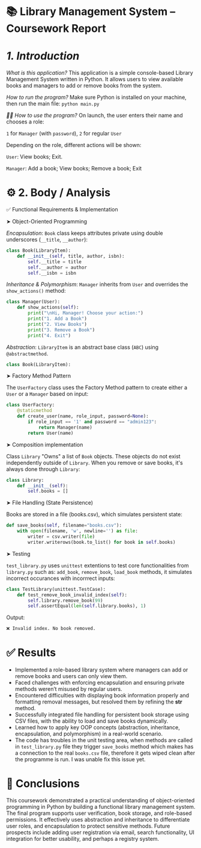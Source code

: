 # 📚 Library Management System – Coursework Report
# _1. Introduction_
_What is this application?_
This application is a simple console-based Library Management System written in Python. It allows users to view available books and managers to add or remove books from the system.

_How to run the program?_
Make sure Python is installed on your machine, then run the main file:
`python main.py`

_🧑‍💻 How to use the program?_
On launch, the user enters their name and chooses a role:

`1` for `Manager` (with `password`), `2` for regular `User`

Depending on the role, different actions will be shown:

`User`: View books; Exit.

`Manager`: Add a book; View books; Remove a book; Exit

# ⚙️ 2. Body / Analysis
✅ Functional Requirements & Implementation

➤ Object-Oriented Programming

_Encapsulation_: `Book` class keeps attributes private using double underscores (`__title`, `__author`):
```python
class Book(LibraryItem):
    def __init__(self, title, author, isbn):
        self.__title = title
        self.__author = author
        self.__isbn = isbn
```
_Inheritance & Polymorphism_: `Manager` inherits from `User` and overrides the `show_actions()` method:
```python
class Manager(User):
    def show_actions(self):
        print("\nHi, Manager! Choose your action:")
        print("1. Add a Book")
        print("2. View Books")
        print("3. Remove a Book")
        print("4. Exit")
```

_Abstraction_: `LibraryItem` is an abstract base class (`ABC`) using `@abstractmethod`.
```python
class Book(LibraryItem):
```
➤ Factory Method Pattern

The `UserFactory` class uses the Factory Method pattern to create either a `User` or a `Manager` based on input:
```python
class UserFactory:
    @staticmethod
    def create_user(name, role_input, password=None):
        if role_input == '1' and password == "admin123":
            return Manager(name)
        return User(name)
```
➤ Composition implementation

Class `Library` "Owns" a list of `Book` objects. These objects do not exist independently outside of `Library`.
When you remove or save books, it's always done through `Library`:
```python
class Library:
    def __init__(self):
        self.books = []
```
➤ File Handling (State Persistence)

Books are stored in a file (books.csv), which simulates persistent state:
```python
def save_books(self, filename="books.csv"):
    with open(filename, 'w', newline='') as file:
        writer = csv.writer(file)
        writer.writerows(book.to_list() for book in self.books)
```
➤ Testing

`test_library.py` uses `unittest` extentions to test core functionalities from `library.py` such as:
`add_book`, `remove_book`, `load_book` methods, it simulates incorrect occurances with incorrrect inputs:
```python
class TestLibrary(unittest.TestCase):
    def test_remove_book_invalid_index(self):
        self.library.remove_book(99)
        self.assertEqual(len(self.library.books), 1)
```
Output:
```cmd
❌ Invalid index. No book removed.
```
# ✅ Results
- Implemented a role-based library system where managers can add or remove books and users can only view them.
- Faced challenges with enforcing encapsulation and ensuring private methods weren’t misused by regular users.
- Encountered difficulties with displaying book information properly and formatting removal messages, but resolved them by refining the __str__ method.
- Successfully integrated file handling for persistent book storage using CSV files, with the ability to load and save books dynamically.
- Learned how to apply key OOP concepts (abstraction, inheritance, encapsulation, and polymorphism) in a real-world scenario.
- The code has troubles in the unit testing area, when methods are called in `test_library.py` file they trigger `save_books` method which makes has a
connection to the real `books.csv` file, therefore it gets wiped clean after the programme is run. I was unable fix this issue yet.

  
# 🧾 Conclusions
This coursework demonstrated a practical understanding of object-oriented programming in Python by building a functional library management system. The final program supports user verification, book storage, and role-based permissions. It effectively uses abstraction and inheritance to differentiate user roles, and encapsulation to protect sensitive methods. Future prospects include adding user registration via email, search functionality, UI integration for better usability, and perhaps a registry system.
